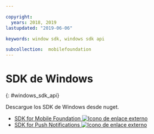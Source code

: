 ```yaml
---

copyright:
  years: 2018, 2019
lastupdated: "2019-06-06"

keywords: window sdk, windows sdk api

subcollection:  mobilefoundation
---
```


#	SDK de Windows
{: #windows_sdk_api}

Descargue los SDK de Windows desde nuget.

* [SDK for Mobile Foundation ![Icono de enlace externo](../../icons/launch-glyph.svg "Icono de enlace externo")](https://www.nuget.org/packages/IBM.MobileFirstPlatformFoundation/)
* [SDK for Push Notifications ![Icono de enlace externo](../../icons/launch-glyph.svg "Icono de enlace externo")](https://www.nuget.org/packages/IBM.MobileFirstPlatformFoundationPush/)
